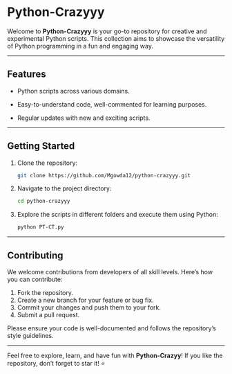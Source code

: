 # Python-Crazyyy

Welcome to **Python-Crazyyy** is your go-to repository for creative and experimental Python scripts. This collection aims to showcase the versatility of Python programming in a fun and engaging way.

---

## Features

- &#x20;Python scripts across various domains.

- Easy-to-understand code, well-commented for learning purposes.

- Regular updates with new and exciting scripts.

---

## Getting Started

1. Clone the repository:

   ```bash
   git clone https://github.com/Mgowda12/python-crazyyy.git
   ```

2. Navigate to the project directory:

   ```bash
   cd python-crazyyy
   ```

3. Explore the scripts in different folders and execute them using Python:

   ```bash
   python PT-CT.py
   ```
---

## Contributing

We welcome contributions from developers of all skill levels. Here’s how you can contribute:

1. Fork the repository.
2. Create a new branch for your feature or bug fix.
3. Commit your changes and push them to your fork.
4. Submit a pull request.

Please ensure your code is well-documented and follows the repository’s style guidelines.

 ---

Feel free to explore, learn, and have fun with **Python-Crazyy**! If you like the repository, don’t forget to star it! ⭐

